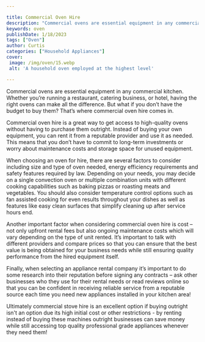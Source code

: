```yaml
---

title: Commercial Oven Hire
description: "Commercial ovens are essential equipment in any commercial kitchen. Whether you’re running a restaurant, catering business, or hot...keep reading to learn"
keywords: oven
publishDate: 1/18/2023
tags: ["Oven"]
author: Curtis
categories: ["Household Appliances"]
cover: 
 image: /img/oven/15.webp
 alt: 'A household oven employed at the highest level'

---
```


Commercial ovens are essential equipment in any commercial kitchen. Whether you’re running a restaurant, catering business, or hotel, having the right ovens can make all the difference. But what if you don’t have the budget to buy them? That’s where commercial oven hire comes in.

Commercial oven hire is a great way to get access to high-quality ovens without having to purchase them outright. Instead of buying your own equipment, you can rent it from a reputable provider and use it as needed. This means that you don’t have to commit to long-term investments or worry about maintenance costs and storage space for unused equipment. 

When choosing an oven for hire, there are several factors to consider including size and type of oven needed, energy efficiency requirements and safety features required by law. Depending on your needs, you may decide on a single convection oven or multiple combination units with different cooking capabilities such as baking pizzas or roasting meats and vegetables. You should also consider temperature control options such as fan assisted cooking for even results throughout your dishes as well as features like easy clean surfaces that simplify cleaning up after service hours end. 

Another important factor when considering commercial oven hire is cost – not only upfront rental fees but also ongoing maintenance costs which will vary depending on the type of unit rented. It’s important to talk with different providers and compare prices so that you can ensure that the best value is being obtained for your business needs while still ensuring quality performance from the hired equipment itself. 
 
Finally, when selecting an appliance rental company it’s important to do some research into their reputation before signing any contracts – ask other businesses who they use for their rental needs or read reviews online so that you can be confident in receiving reliable service from a reputable source each time you need new appliances installed in your kitchen area! 

 Ultimately commercial stove hire is an excellent option if buying outright isn't an option due its high initial cost or other restrictions - by renting instead of buying these machines outright businesses can save money while still accessing top quality professional grade appliances whenever they need them!
